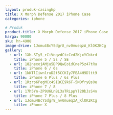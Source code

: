 ```yaml
---
layout: produk-casinghp
title: X Morph Defense 2017 iPhone Case
categories: iphone

# Produk
product-title: X Morph Defense 2017 iPhone Case
harga: 90000
sku: hn-4908
image-drive: 1Jomu4BcYSdgr8_nv0mueqzA_KlOK2KCg
gallery:
  - url: 1Xh-STy5_rCiVnqvdCtcCed2KjxYCbkrd
    title: iPhone 5 / 5s / SE
  - url: 182nexojAMju5DP9QwEoidCneP5z47tRu
    title: iPhone 6 / 6s
  - url: 1kKTlIiwnlruD2t5CCKIy7FEA4H9Dltt9
    title: iPhone 6 Plus / 6s Plus
  - url: 1Rzrp6PegMCc4SIQCE9k6F-5NOfryQs0e
    title: iPhone 7 / 8
  - url: 17h5Yn-ZP9U6LnBL3aTRLppYl20bJsS4n
    title: iPhone 7 Plus / 8 Plus
  - url: 1Jomu4BcYSdgr8_nv0mueqzA_KlOK2KCg
    title: iPhone X
---
```

